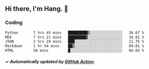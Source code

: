 ## Hi there, I'm Hang. 👋

### Coding

<!--START_SECTION:waka-->

```txt
Python       7 hrs 45 mins   █████████▒░░░░░░░░░░░░░░░   36.67 %
MDX          7 hrs 21 mins   ████████▓░░░░░░░░░░░░░░░░   34.81 %
JSON         2 hrs 29 mins   ███░░░░░░░░░░░░░░░░░░░░░░   11.75 %
Markdown     1 hr 54 mins    ██▒░░░░░░░░░░░░░░░░░░░░░░   09.01 %
HTML         58 mins         █░░░░░░░░░░░░░░░░░░░░░░░░   04.65 %
```

<!--END_SECTION:waka-->

##### ✓ Automatically updated by [GitHub Action](https://github.com/huhuhang/huhuhang/actions).
